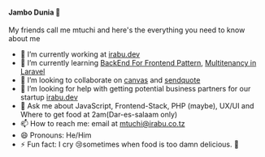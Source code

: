 #### Jambo Dunia 👋

My friends call me mtuchi and here's the everything you need to know about me

- 🔭 I’m currently working at [irabu.dev](https://github.com/irabudev)
- 🌱 I’m currently learning [BackEnd For Frontend Pattern](https://divinglaravel.com/the-backend-for-frontend-pattern-for-monoliths), [Multitenancy in Laravel](https://tenancy.dev/)
- 👯 I’m looking to collaborate on [canvas](https://github.com/irabudev/canvas) and [sendquote](https://github.com/irabudev/sendquote)
- 🤔 I’m looking for help with getting potential business partners for our startup [irabu.dev](https://github.com/irabudev)
- 💬 Ask me about JavaScript, Frontend-Stack, PHP (maybe), UX/UI and Where to get food at 2am(Dar-es-salaam only)
- 📫 How to reach me: email at [mtuchi@irabu.co.tz](mailto:mtuchi@irabu.co.tz)
- 😄 Pronouns: He/Him
- ⚡ Fun fact: I cry 😢sometimes when food is too damn delicious. 🙈